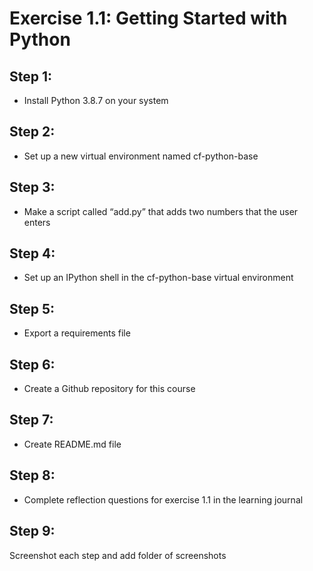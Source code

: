 # Exercise 1.1: Getting Started with Python 

## Step 1: 
- Install Python 3.8.7 on your system
## Step 2: 
- Set up a new virtual environment named cf-python-base
## Step 3: 
- Make a script called “add.py” that adds two numbers that the user enters
## Step 4: 
- Set up an IPython shell in the cf-python-base virtual environment
## Step 5: 
- Export a requirements file
## Step 6: 
- Create a Github repository for this course
## Step 7: 
- Create README.md file
## Step 8: 
- Complete reflection questions for exercise 1.1 in the learning journal
## Step 9: 
Screenshot each step and add folder of screenshots